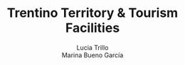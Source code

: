 ---
schema: default
title: Trentino Territory & Tourism Facilities
organization: KnowDive
notes: >-
  This project was developed by Lucia Trillo and Marina Bueno García  for the
  Knowledge Graph Engineering course of the master’s degree in Computer Science
  at the University of Trento.
resources:
  - name: KGE - Trentino Territory & Tourism Facilities
    url: 'https://mbueno-g.github.io/KGE---Tourism-in-Trento/'
    format: html
license: 'http://www.opendefinition.org/licenses/odc-by'
category:
  -   Facilities
maintainer: Simone Bocca
maintainer_email: simone.bocca@unitn.it
author: Lucia Trillo <br> Marina Bueno García 
author_email: lucia.trillocarreras@studenti.unitn.it <br> marina.buenogarcia@studenti.unitn.it
tags: 'kge,transportation,trentino'
pub_date: 14/03/2024
latitude_map: 46.07
longitude_map: 11.13
---